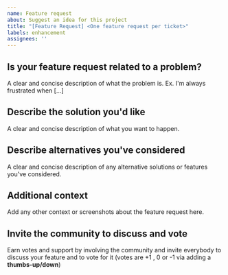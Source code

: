 ```yaml
---
name: Feature request
about: Suggest an idea for this project
title: "[Feature Request] <One feature request per ticket>"
labels: enhancement
assignees: ''
---
```


## Is your feature request related to a problem?
A clear and concise description of what the problem is. Ex. I'm always frustrated when [...]

## Describe the solution you'd like
A clear and concise description of what you want to happen.

## Describe alternatives you've considered
A clear and concise description of any alternative solutions or features you've considered.

## Additional context
Add any other context or screenshots about the feature request here.

## Invite the community to discuss and vote
Earn votes and support by involving the community and invite everybody to discuss your feature and
to vote for it (votes are +1 , 0 or -1 via adding a **thumbs-up/down**)
